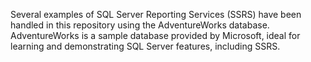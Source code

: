 Several examples of SQL Server Reporting Services (SSRS) have been handled in this repository using the AdventureWorks database. AdventureWorks is a sample database provided by Microsoft, ideal for learning and demonstrating SQL Server features, including SSRS.
